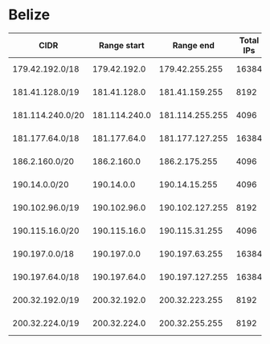 # Belize

CIDR               | Range start     | Range end       | Total IPs  | Assign date | Owner
------------------ | --------------- | --------------- | ---------- | ----------- | -----
179.42.192.0/18    | 179.42.192.0    | 179.42.255.255  | 16384      | 2013-09-04  | 
181.41.128.0/19    | 181.41.128.0    | 181.41.159.255  | 8192       | 2013-04-25  | 
181.114.240.0/20   | 181.114.240.0   | 181.114.255.255 | 4096       | 2012-12-20  | 
181.177.64.0/18    | 181.177.64.0    | 181.177.127.255 | 16384      | 2013-01-03  | 
186.2.160.0/20     | 186.2.160.0     | 186.2.175.255   | 4096       | 2012-11-21  | 
190.14.0.0/20      | 190.14.0.0      | 190.14.15.255   | 4096       | 2006-02-03  | 
190.102.96.0/19    | 190.102.96.0    | 190.102.127.255 | 8192       | 2012-02-07  | 
190.115.16.0/20    | 190.115.16.0    | 190.115.31.255  | 4096       | 2013-06-27  | 
190.197.0.0/18     | 190.197.0.0     | 190.197.63.255  | 16384      | 2007-09-06  | 
190.197.64.0/18    | 190.197.64.0    | 190.197.127.255 | 16384      | 2009-06-25  | 
200.32.192.0/19    | 200.32.192.0    | 200.32.223.255  | 8192       | 2004-08-09  | 
200.32.224.0/19    | 200.32.224.0    | 200.32.255.255  | 8192       | 2006-01-11  | 
